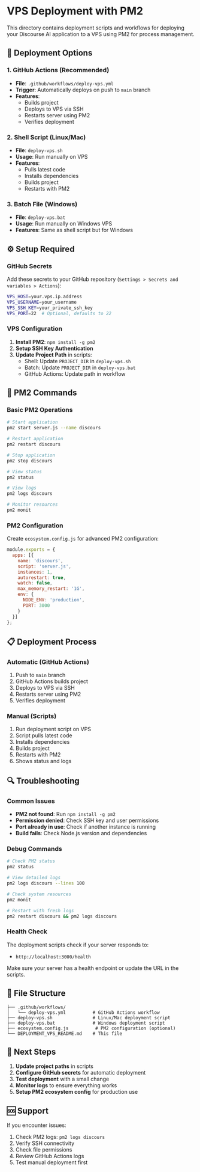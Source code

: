 # VPS Deployment with PM2

This directory contains deployment scripts and workflows for deploying your Discourse AI application to a VPS using PM2 for process management.

## 🚀 Deployment Options

### 1. **GitHub Actions (Recommended)**
- **File**: `.github/workflows/deploy-vps.yml`
- **Trigger**: Automatically deploys on push to `main` branch
- **Features**: 
  - Builds project
  - Deploys to VPS via SSH
  - Restarts server using PM2
  - Verifies deployment

### 2. **Shell Script (Linux/Mac)**
- **File**: `deploy-vps.sh`
- **Usage**: Run manually on VPS
- **Features**: 
  - Pulls latest code
  - Installs dependencies
  - Builds project
  - Restarts with PM2

### 3. **Batch File (Windows)**
- **File**: `deploy-vps.bat`
- **Usage**: Run manually on Windows VPS
- **Features**: Same as shell script but for Windows

## ⚙️ Setup Required

### **GitHub Secrets**
Add these secrets to your GitHub repository (`Settings > Secrets and variables > Actions`):

```bash
VPS_HOST=your.vps.ip.address
VPS_USERNAME=your_username
VPS_SSH_KEY=your_private_ssh_key
VPS_PORT=22  # Optional, defaults to 22
```

### **VPS Configuration**
1. **Install PM2**: `npm install -g pm2`
2. **Setup SSH Key Authentication**
3. **Update Project Path** in scripts:
   - Shell: Update `PROJECT_DIR` in `deploy-vps.sh`
   - Batch: Update `PROJECT_DIR` in `deploy-vps.bat`
   - GitHub Actions: Update path in workflow

## 🔧 PM2 Commands

### **Basic PM2 Operations**
```bash
# Start application
pm2 start server.js --name discours

# Restart application
pm2 restart discours

# Stop application
pm2 stop discours

# View status
pm2 status

# View logs
pm2 logs discours

# Monitor resources
pm2 monit
```

### **PM2 Configuration**
Create `ecosystem.config.js` for advanced PM2 configuration:

```javascript
module.exports = {
  apps: [{
    name: 'discours',
    script: 'server.js',
    instances: 1,
    autorestart: true,
    watch: false,
    max_memory_restart: '1G',
    env: {
      NODE_ENV: 'production',
      PORT: 3000
    }
  }]
};
```

## 📋 Deployment Process

### **Automatic (GitHub Actions)**
1. Push to `main` branch
2. GitHub Actions builds project
3. Deploys to VPS via SSH
4. Restarts server using PM2
5. Verifies deployment

### **Manual (Scripts)**
1. Run deployment script on VPS
2. Script pulls latest code
3. Installs dependencies
4. Builds project
5. Restarts with PM2
6. Shows status and logs

## 🔍 Troubleshooting

### **Common Issues**
- **PM2 not found**: Run `npm install -g pm2`
- **Permission denied**: Check SSH key and user permissions
- **Port already in use**: Check if another instance is running
- **Build fails**: Check Node.js version and dependencies

### **Debug Commands**
```bash
# Check PM2 status
pm2 status

# View detailed logs
pm2 logs discours --lines 100

# Check system resources
pm2 monit

# Restart with fresh logs
pm2 restart discours && pm2 logs discours
```

### **Health Check**
The deployment scripts check if your server responds to:
- `http://localhost:3000/health`

Make sure your server has a health endpoint or update the URL in the scripts.

## 📁 File Structure
```
├── .github/workflows/
│   └── deploy-vps.yml          # GitHub Actions workflow
├── deploy-vps.sh               # Linux/Mac deployment script
├── deploy-vps.bat              # Windows deployment script
├── ecosystem.config.js          # PM2 configuration (optional)
└── DEPLOYMENT_VPS_README.md    # This file
```

## 🎯 Next Steps

1. **Update project paths** in scripts
2. **Configure GitHub secrets** for automatic deployment
3. **Test deployment** with a small change
4. **Monitor logs** to ensure everything works
5. **Setup PM2 ecosystem config** for production use

## 🆘 Support

If you encounter issues:
1. Check PM2 logs: `pm2 logs discours`
2. Verify SSH connectivity
3. Check file permissions
4. Review GitHub Actions logs
5. Test manual deployment first

